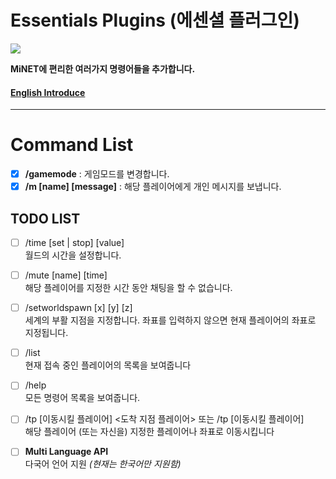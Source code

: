 Essentials Plugins (에센셜 플러그인)
========

<img src="http://i.imgur.com/fHQg8ZP.jpg" />

__MiNET에 편리한 여러가지 명령어들을 추가합니다.__

#### [English Introduce](https://github.com/PIEA/Essentials/blob/master/README.md#essentials-plugins)


----------

Command List
======
- [x] __/gamemode__ : 게임모드를 변경합니다.
- [x] __/m [name] [message]__ : 해당 플레이어에게 개인 메시지를 보냅니다.

TODO LIST
--
- [ ] /time [set | stop] [value]
<br>월드의 시간을 설정합니다.

- [ ] /mute [name] [time]
<br>해당 플레이어를 지정한 시간 동안 채팅을 할 수 없습니다.

- [ ] /setworldspawn [x] [y] [z]
<br>세계의 부활 지점을 지정합니다. 좌표를 입력하지 않으면 현재 플레이어의 좌표로 지정됩니다.

- [ ] /list
<br>현재 접속 중인 플레이어의 목록을 보여줍니다

- [ ] /help
<br>모든 명령어 목록을 보여줍니다.

- [ ] /tp [이동시킬 플레이어] <도착 지점 플레이어> 또는 /tp [이동시킬 플레이어] <x> <y> <z>
<br>해당 플레이어 (또는 자신을) 지정한 플레이어나 좌표로 이동시킵니다

- [ ] __Multi Language API__
<br> 다국어 언어 지원 _(현재는 한국어만 지원함)_
